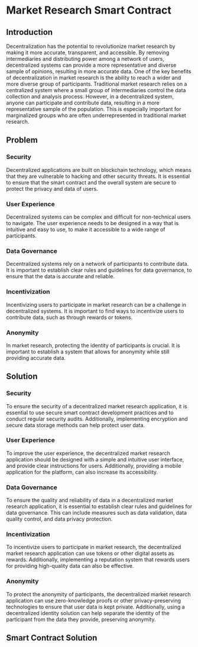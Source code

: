 # Market Research Smart Contract
## Introduction
Decentralization has the potential to revolutionize market research by making it more accurate, transparent, and accessible. By removing intermediaries and distributing power among a network of users, decentralized systems can provide a more representative and diverse sample of opinions, resulting in more accurate data.
One of the key benefits of decentralization in market research is the ability to reach a wider and more diverse group of participants. Traditional market research relies on a centralized system where a small group of intermediaries control the data collection and analysis process. However, in a decentralized system, anyone can participate and contribute data, resulting in a more representative sample of the population. This is especially important for marginalized groups who are often underrepresented in traditional market research.

## Problem
### Security
Decentralized applications are built on blockchain technology, which means that they are vulnerable to hacking and other security threats. It is essential to ensure that the smart contract and the overall system are secure to protect the privacy and data of users.

### User Experience
Decentralized systems can be complex and difficult for non-technical users to navigate. The user experience needs to be designed in a way that is intuitive and easy to use, to make it accessible to a wide range of participants.

### Data Governance
Decentralized systems rely on a network of participants to contribute data. It is important to establish clear rules and guidelines for data governance, to ensure that the data is accurate and reliable.

### Incentivization
Incentivizing users to participate in market research can be a challenge in decentralized systems. It is important to find ways to incentivize users to contribute data, such as through rewards or tokens.

### Anonymity
In market research, protecting the identity of participants is crucial. It is important to establish a system that allows for anonymity while still providing accurate data.

## Solution
### Security
To ensure the security of a decentralized market research application, it is essential to use secure smart contract development practices and to conduct regular security audits. Additionally, implementing encryption and secure data storage methods can help protect user data.

### User Experience
To improve the user experience, the decentralized market research application should be designed with a simple and intuitive user interface, and provide clear instructions for users. Additionally, providing a mobile application for the platform, can also increase its accessibility.

### Data Governance
To ensure the quality and reliability of data in a decentralized market research application, it is essential to establish clear rules and guidelines for data governance. This can include measures such as data validation, data quality control, and data privacy protection.

### Incentivization
To incentivize users to participate in market research, the decentralized market research application can use tokens or other digital assets as rewards. Additionally, implementing a reputation system that rewards users for providing high-quality data can also be effective.

### Anonymity
To protect the anonymity of participants, the decentralized market research application can use zero-knowledge proofs or other privacy-preserving technologies to ensure that user data is kept private. Additionally, using a decentralized identity solution can help separate the identity of the participant from the data they provide, preserving anonymity.

## Smart Contract Solution
